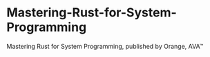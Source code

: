 # Mastering-Rust-for-System-Programming
Mastering Rust for System Programming, published by Orange, AVA™
